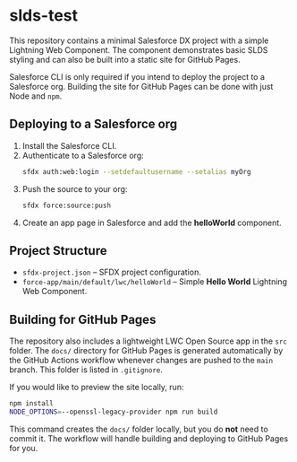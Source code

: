 # slds-test

This repository contains a minimal Salesforce DX project with a simple Lightning Web Component. The component demonstrates basic SLDS styling and can also be built into a static site for GitHub Pages.

Salesforce CLI is only required if you intend to deploy the project to a Salesforce org. Building the site for GitHub Pages can be done with just Node and `npm`.

## Deploying to a Salesforce org

1. Install the Salesforce CLI.
2. Authenticate to a Salesforce org:
   ```bash
   sfdx auth:web:login --setdefaultusername --setalias myOrg
   ```
3. Push the source to your org:
   ```bash
   sfdx force:source:push
   ```
4. Create an app page in Salesforce and add the **helloWorld** component.

## Project Structure

- `sfdx-project.json` – SFDX project configuration.
- `force-app/main/default/lwc/helloWorld` – Simple **Hello World** Lightning Web Component.


## Building for GitHub Pages

The repository also includes a lightweight LWC Open Source app in the `src` folder. The `docs/` directory for GitHub Pages is generated automatically by the
GitHub Actions workflow whenever changes are pushed to the `main` branch.
This folder is listed in `.gitignore`.

If you would like to preview the site locally, run:

```bash
npm install
NODE_OPTIONS=--openssl-legacy-provider npm run build
```

This command creates the `docs/` folder locally, but you do **not** need to
commit it. The workflow will handle building and deploying to GitHub Pages for
you.

